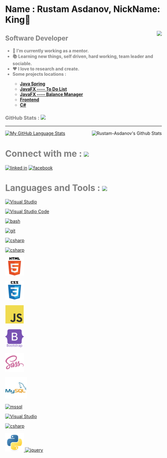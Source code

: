 # Name : Rustam Asdanov, NickName: King👑

<img src="https://media1.giphy.com/media/qgQUggAC3Pfv687qPC/giphy.gif" align="right" >

<font align="left"  color="gray"><h2>Software Developer</h2>

<h4 align="left"> <ul>
  <li>🔭 I’m currently working as a mentor.</li>
  <li>📚 Learning new things, self driven, hard working, team leader and sociable.</li>
  <li>❤️ I love to research and create.</li>
  <li>Some projects locations : </li>
   <ul>
   <li><a href="https://github.com/Rustam-Asdanov/Computer_Shoping_Project.git">Java Spring</a></li>
   <li><a href="https://github.com/Rustam-Asdanov/toDoList.git">JavaFX ---- To Do List</a>
   <li><a href="https://github.com/Rustam-Asdanov/balance_manager.git">JavaFX ---- Balance Manager</a>
   <li><a href="https://github.com/Rustam-Asdanov/computer---shop---simple---site.git">Frontend</a></li>
   <li><a href="">C#</a></li>

</ul>

</h4><font/>

### GitHub Stats : <img src = "https://media2.giphy.com/media/d9RbxjZ8QXesiYoerE/giphy.gif?cid=ecf05e47vzman9unsn9rxma2kkusaqr3zu4jwnc9p26ekw2a&rid=giphy.gif&ct=g" width = 30px >

---

<a href="https://github.com/Rustam-Asdanov"><img alt="Rustam-Asdanov's Github Stats" src="https://github-readme-stats.vercel.app/api?username=Rustam-Asdanov&show_icons=true&count_private=true&theme=tokyonight&hide_border=true" align='right' /></a>

[![My GitHub Language Stats](https://github-readme-stats.vercel.app/api/top-langs/?username=Rustam-Asdanov&langs_count=5&theme=tokyonight)]()

 <h1 align="left" > Connect with me : <img src='https://raw.githubusercontent.com/ShahriarShafin/ShahriarShafin/main/Assets/handshake.gif' width="60px"> </h1>
<p align="left">
 
<p align="left">

<a href="" target="blank"><img align="center" src="https://raw.githubusercontent.com/rahuldkjain/github-profile-readme-generator/master/src/images/icons/Social/linked-in-alt.svg" alt="linked in" height="40" width="50" /></a>
<a href="" target="blank"><img align="center" src="https://raw.githubusercontent.com/rahuldkjain/github-profile-readme-generator/master/src/images/icons/Social/facebook.svg" alt="facebook" height="40" width="50" /></a>

</p>

<h1 align="left"> Languages and Tools : <img src = "https://media2.giphy.com/media/QssGEmpkyEOhBCb7e1/giphy.gif?cid=ecf05e47a0n3gi1bfqntqmob8g9aid1oyj2wr3ds3mg700bl&rid=giphy.gif" width = 30px ></h1>

<p align="left">

<a href="https://visualstudio.microsoft.com/" target="_blank"> <img src="https://upload.wikimedia.org/wikipedia/commons/thumb/9/9c/IntelliJ_IDEA_Icon.svg/1024px-IntelliJ_IDEA_Icon.svg.png" alt="Visual Studio" width="60" height="60"/> </a>

<a href="https://code.visualstudio.com/" target="_blank"> <img src="https://stijndv.com/goodies/big-sur-replacement-icons/VScode.svg" alt="Visual Studio Code" width="65" height="65"/> </a>

<a href="https://www.gnu.org/software/bash/" target="_blank"> <img src="https://www.vectorlogo.zone/logos/gnu_bash/gnu_bash-icon.svg" alt="bash" width="60" height="60"/> </a>

<a href="https://git-scm.com/" target="_blank"> <img src="https://www.vectorlogo.zone/logos/git-scm/git-scm-icon.svg" alt="git" width="60" height="60"/> </a>

<a href="https://docs.microsoft.com/en-us/dotnet/csharp/" target="_blank"> <img src="https://1000logos.net/wp-content/uploads/2020/09/Java-Logo.png" style="background-color:white;" alt="csharp" width="60" height="60"/> </a>

<a href="https://docs.microsoft.com/en-us/dotnet/csharp/" target="_blank"> <img src="https://www.websoptimization.com/blog/wp-content/uploads/2019/03/top-10-reasons-to-use-spring-framework-1.jpg" alt="csharp" width="60" height="60"/> </a>

<a href="https://www.w3.org/html/" target="_blank"> <img src="https://raw.githubusercontent.com/devicons/devicon/master/icons/html5/html5-original-wordmark.svg" alt="html5" width="60" height="60"/> </a>

<a href="https://www.w3schools.com/css/" target="_blank"> <img src="https://raw.githubusercontent.com/devicons/devicon/master/icons/css3/css3-original-wordmark.svg" alt="css3" width="60" height="60"/></a>

<a href="https://developer.mozilla.org/en-US/docs/Web/JavaScript" target="_blank"> <img src="https://raw.githubusercontent.com/devicons/devicon/master/icons/javascript/javascript-original.svg" alt="javascript" width="60" height="60"/>

<a href="https://getbootstrap.com" target="_blank"> <img src="https://raw.githubusercontent.com/devicons/devicon/master/icons/bootstrap/bootstrap-plain-wordmark.svg" alt="bootstrap" width="60" height="60"/> </a>

<a href="https://sass-lang.com" target="_blank"> <img src="https://raw.githubusercontent.com/devicons/devicon/master/icons/sass/sass-original.svg" alt="sass" width="60" height="60"/> </a>

<a href="https://www.mysql.com/" target="_blank"> <img src="https://raw.githubusercontent.com/devicons/devicon/master/icons/mysql/mysql-original-wordmark.svg" alt="mysql" width="70" height="70"/> </a>

<a href="https://www.microsoft.com/tr-tr/sql-server/sql-server-2019" target="_blank"> <img src="https://w7.pngwing.com/pngs/244/430/png-transparent-microsoft-sql-server-sql-server-management-studio-database-server-microsoft-angle-text-triangle.png" alt="mssql" width="90" height="70"/> </a>

<a href="https://code.visualstudio.com/" target="_blank"> <img src="https://venturebeat.com/wp-content/uploads/2019/11/visual-studio-logo.jpeg?w=1200&strip=all" alt="Visual Studio" width="65" height="65"/> </a>

<a href="https://docs.microsoft.com/en-us/dotnet/csharp/" target="_blank"> <img src="https://www.freeiconspng.com/uploads/c-logo-icon-18.png" alt="csharp" width="60" height="60"/> </a>

<a href="https://www.python.org" target="_blank"> <img src="https://raw.githubusercontent.com/devicons/devicon/master/icons/python/python-original.svg" alt="python" width="60" height="60"/> </a><a href="https://jquery.com/" target="_blank"> <img src="https://cdn.iconscout.com/icon/free/png-256/jquery-10-1175155.png" alt="jquery" width="60" height="60"/> </a>

</p>
